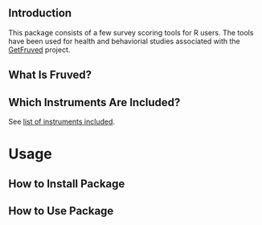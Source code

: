 ## Introduction

This package consists of a few survey scoring tools for R users. The tools have been used for health and behaviorial studies associated with the [GetFruved](http://fruved.com/) project.

## What Is Fruved?

## Which Instruments Are Included?

See [list of instruments included](docs/instrument_list.md).

# Usage

## How to Install Package

## How to Use Package



